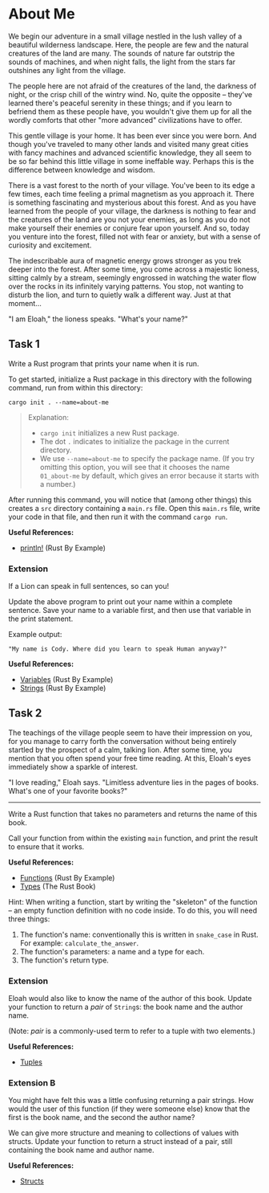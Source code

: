 # About Me

We begin our adventure in a small village nestled in the lush valley of a beautiful wilderness
landscape. Here, the people are few and the natural creatures of the land are many. The sounds of
nature far outstrip the sounds of machines, and when night falls, the light from the stars far
outshines any light from the village.

The people here are not afraid of the creatures of the land, the darkness of night, or the crisp
chill of the wintry wind. No, quite the opposite – they've learned there's peaceful serenity in
these things; and if you learn to befriend them as these people have, you wouldn't give them up for
all the wordly comforts that other "more advanced" civilizations have to offer.

This gentle village is your home. It has been ever since you were born. And though you've traveled
to many other lands and visited many great cities with fancy machines and advanced scientific
knowledge, they all seem to be so far behind this little village in some ineffable way. Perhaps this
is the difference between knowledge and wisdom.

There is a vast forest to the north of your village. You've been to its edge a few times, each time
feeling a primal magnetism as you approach it. There is something fascinating and mysterious about
this forest. And as you have learned from the people of your village, the darkness is nothing to
fear and the creatures of the land are you not your enemies, as long as you do not make yourself
their enemies or conjure fear upon yourself. And so, today you venture into the forest, filled not
with fear or anxiety, but with a sense of curiosity and excitement.

The indescribable aura of magnetic energy grows stronger as you trek deeper into the forest. After
some time, you come across a majestic lioness, sitting calmly by a stream, seemingly engrossed in
watching the water flow over the rocks in its infinitely varying patterns. You stop, not wanting to
disturb the lion, and turn to quietly walk a different way. Just at that moment...

"I am Eloah," the lioness speaks. "What's your name?"

## Task 1

Write a Rust program that prints your name when it is run.

To get started, initialize a Rust package in this directory with the following command, run from
within this directory:

```
cargo init . --name=about-me
```

> Explanation:
>
>  - `cargo init` initializes a new Rust package.
>  - The dot `.` indicates to initialize the package in the current directory.
>  - We use `--name=about-me` to specify the package name. (If you try omitting this option, you
>    will see that it chooses the name `01_about-me` by default, which gives an error because it
>    starts with a number.)

After running this command, you will notice that (among other things) this creates a `src` directory
containing a `main.rs` file. Open this `main.rs` file, write your code in that file, and then run it
with the command `cargo run`.

**Useful References:**

 - [println!](https://doc.rust-lang.org/rust-by-example/hello/print.html) (Rust By Example)

### Extension

If a Lion can speak in full sentences, so can you!

Update the above program to print out your name within a complete sentence. Save your name to a
variable first, and then use that variable in the print statement.

Example output:

```
"My name is Cody. Where did you learn to speak Human anyway?"
```

**Useful References:**
 - [Variables](https://doc.rust-lang.org/rust-by-example/variable_bindings.html) (Rust By Example)
 - [Strings](https://doc.rust-lang.org/rust-by-example/std/str.html) (Rust By Example)

## Task 2

The teachings of the village people seem to have their impression on you, for you manage to carry
forth the conversation without being entirely startled by the prospect of a calm, talking lion.
After some time, you mention that you often spend your free time reading. At this, Eloah's eyes
immediately show a sparkle of interest.

"I love reading," Eloah says. "Limitless adventure lies in the pages of books. What's one of your
favorite books?"

---

Write a Rust function that takes no parameters and returns the name of this book.

Call your function from within the existing `main` function, and print the result to ensure that it
works.

**Useful References:**
 - [Functions](https://doc.rust-lang.org/rust-by-example/fn.html) (Rust By Example)
 - [Types](https://doc.rust-lang.org/book/ch03-02-data-types.html) (The Rust Book)

Hint: When writing a function, start by writing the "skeleton" of the function – an empty function
definition with no code inside. To do this, you will need three things:

1. The function's name: conventionally this is written in `snake_case` in Rust. For example:
   `calculate_the_answer`.
2. The function's parameters: a name and a type for each.
3. The function's return type.

### Extension

Eloah would also like to know the name of the author of this book. Update your function to return a
*pair* of `String`s: the book name and the author name.

(Note: *pair* is a commonly-used term to refer to a tuple with two elements.)

**Useful References:**
 - [Tuples](https://doc.rust-lang.org/rust-by-example/primitives/tuples.html)

### Extension B

You might have felt this was a little confusing returning a pair strings. How would the user of this
function (if they were someone else) know that the first is the book name, and the second the author
name?

We can give more structure and meaning to collections of values with structs. Update your function
to return a struct instead of a pair, still containing the book name and author name.

**Useful References:**
 - [Structs](https://doc.rust-lang.org/rust-by-example/custom_types/structs.html)
